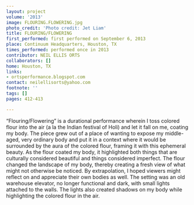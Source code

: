 ```yaml
---
layout: project
volume: '2013'
image: FLOURING.FLOWERING.jpg
photo_credit: 'Photo credit: Jet Liam'
title: FLOURING/FLOWERING
first_performed: first performed on September 6, 2013
place: Continuum Headquarters, Houston, TX
times_performed: performed once in 2013
contributor: NEIL ELLIS ORTS
collaborators: []
home: Houston, TX
links:
- ortsperformance.blogspot.com
contact: neilellisorts@yahoo.com
footnote: ''
tags: []
pages: 412-413

---
```


“Flouring/Flowering” is a durational performance wherein I toss colored flour into the air (a la the Indian festival of Holi) and let it fall on me, coating my body. The piece grew out of a place of wanting to expose my middle-aged, very ordinary body and put it in a context where it would be surrounded by the aura of the colored flour, framing it with this ephemeral beauty. As the flour coated my body, it highlighted both things that are culturally considered beautiful and things considered imperfect. The flour changed the landscape of my body, thereby creating a fresh view of what might not otherwise be noticed. By extrapolation, I hoped viewers might reflect on and appreciate their own bodies as well. The setting was an old warehouse elevator, no longer functional and dark, with small lights attached to the walls. The lights also created shadows on my body while highlighting the colored flour in the air.
